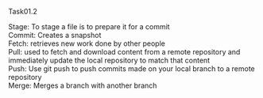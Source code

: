 Task01.2

Stage: To stage a file is to prepare it for a commit  
Commit: Creates a snapshot  
Fetch: retrieves new work done by other people  
Pull:  used to fetch and download content from a remote repository and immediately update the local repository to match that content   
Push: Use git push to push commits made on your local branch to a remote repository  
Merge: Merges a branch with another branch  
